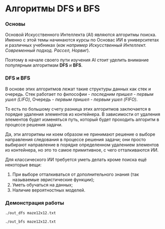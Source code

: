 # Алгоритмы DFS и BFS
### Основы
Основой Искусственного Интеллекта (AI) являются алгоритмы поиска. Именно с этой темы начинаются курсы по Основас ИИ в университетах и различных учебниках (*как например Искусственный Интеллект. Современный подход. Рассел, Норвиг*).


Поэтому в начале своего пути изучения AI стоит уделить внимание популярным алгоритмам **DFS** и **BFS**.

### DFS и BFS
В основе этих алгоритмов лежат такие структуры данных как стек и очередь. Стек работает по философии - *последним пришел - первым ушел (LIFO)*, Очередь - *первым пришел - первым ушел (FIFO)*.


То есть по большому счету разница этих алгоритмов заключается в порядке удаления элементов из контейнера. В зависимости от удаления элементов будет изменяться путь, который будет проходить алгоритм в процессе решения задачи.


Да, эти алгоритмы ни коем образом не принимают решение о выборе направления следования в процессе решения задачи; они просто выбирают направление в порядке определенном удалением элементов из контейнера,
но это то самое примитивное, с чего отталкиваются ИИ.    


Для классического ИИ требуется уметь делать кроме поиска ещё некоторые вещи:
1. При выборе отталкиваться от дополнительного знания (так называемые эвристические функции);
2. Уметь обучаться на данных;
3. Наличие вероятностных моделей.

### Демонстрация работы
`./out_dfs maze12x12.txt`



`./out_bfs maze12x12.txt`

